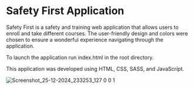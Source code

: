 # Safety First Application

Safety First is a safety and training web application that allows users to enroll and take different courses. The user-friendly design and colors were chosen to ensure a wonderful experience navigating through the application.

To launch the application run index.html in the root directory.

This application was developed using HTML, CSS, SASS, and JavaScript.

![Screenshot_25-12-2024_233253_127 0 0 1](https://github.com/user-attachments/assets/4f1c943f-640e-4bd9-a4bc-0cd9e3d3d968)


